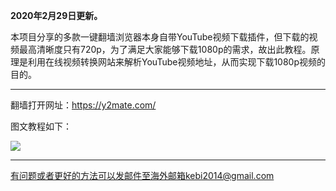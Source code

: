 **2020年2月29日更新。**

本项目分享的多款一键翻墙浏览器本身自带YouTube视频下载插件，但下载的视频最高清晰度只有720p，为了满足大家能够下载1080p的需求，故出此教程。原理是利用在线视频转换网站来解析YouTube视频地址，从而实现下载1080p视频的目的。

***

翻墙打开网址：https://y2mate.com/

图文教程如下：

![](https://raw.githubusercontent.com/Alvin9999/PAC/master/download/youtube下载5.png)

***

有问题或者更好的方法可以发邮件至海外邮箱kebi2014@gmail.com
